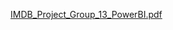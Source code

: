 [IMDB_Project_Group_13_PowerBI.pdf](https://github.com/Pramita0410/Movie-Data-Analysis/files/15493548/IMDB_Project_Group_13_PowerBI.pdf)
